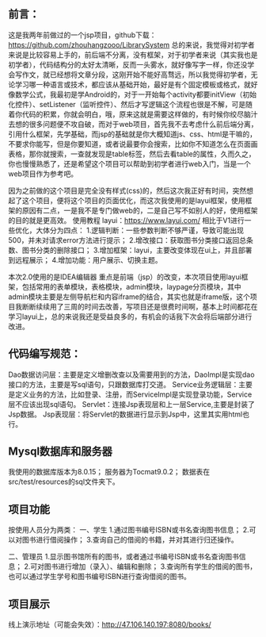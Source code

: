 ## 前言：
这是我两年前做过的一个jsp项目，github下载：https://github.com/zhouhangzooo/LibrarySystem
总的来说，我觉得对初学者来说是比较容易上手的，前后端不分离，没有框架，对于初学者来说（其实我也是初学者），代码结构分的太好太清晰，反而一头雾水，就好像写字一样，你还没学会写作文，就已经想将文章分段，这刚开始不能好高骛远，所以我觉得初学者，无论学习哪一种语言或技术，都应该从基础开始，最好是有个固定模板或格式，就好像数学公式，我最初是学Android的，对于一开始每个activity都要initView（初始化控件）、setListener（监听控件）、然后才写逻辑这个流程也很是不解，可是随着你代码的积累，你就会明白，哦，原来这就是需要这样做的，有时候你绞尽脑汁去想的很多问题便不攻自破，而对于web项目，首先我不去考虑什么前后端分离，引用什么框架，先学基础，而jsp的基础就是你大概知道js、css、html是干嘛的，不要求你能写，但是你要知道，或者说最要你会搜索，比如你不知道怎么在页面画表格，那你就搜索，一查就发现是table标签，然后去看table的属性，久而久之，你也慢慢熟悉了，还是希望这个项目可以帮助到初学者进行web入门，当是一个web项目作为参考吧。

因为之前做的这个项目是完全没有样式(css)的，然后这次我正好有时间，突然想起了这个项目，便将这个项目的页面优化，而这次我使用的是layui框架，使用框架的原因有二点，一是我不是专门做web的，二是自己写不如别人的好，使用框架的目的就是更高效。
使用教程 layui：https://www.layui.com/
相比于V1进行一些优化，大体分为四点：
1.逻辑判断：一些参数判断不够严谨，导致可能出现500，并未对请求error方法进行提示；
2.增改接口：获取图书分类接口返回总条数、图书分类的删除接口；
3.增加框架：layui，主要改变体现在ui上，并且部署到远程展示；
4.增加功能：用户展示、切换主题。

本次2.0使用的是IDEA编辑器
重点是前端（jsp）的改变，本次项目使用layui框架，包括常用的表单模块，表格模块，admin模块，laypage分页模块，其中admin模块主要是左侧导航栏和内容iframe的结合，其实也就是iframe版，这个项目我断断续续用了三周的时间去改善，写项目还是很费时间啊，基本上时间都花在学习layui上，总的来说我还是受益良多的，有机会的话我下次会将后端部分进行改进。

## 代码编写规范：
Dao数据访问层：主要是定义增删改查以及需要用到的方法，DaoImpl是实现dao接口的方法，主要是写sql语句，只跟数据库打交道。
Service业务逻辑层：主要是定义业务的方法，比如登录、注册，而ServiceImpl是实现登录功能，Service层不应该出现sql语句。
Servlet：连接Jsp表现层和上一层Service,主要是封装了Jsp数据。
Jsp表现层：将Servlet的数据进行显示到Jsp中，这里其实用html也行。

## Mysql数据库和服务器
我使用的数据库版本为8.0.15；
服务器为Tocmat9.0.2；
数据表在src/test/resources的sql文件夹下。

## 项目功能
按使用人员分为两类：
一、学生
1.通过图书编号ISBN或书名查询图书信息；
2.可以对图书进行借阅操作；
3.查询自己的借阅的书籍，并对其进行归还操作。

二、管理员
1.显示图书馆所有的图书，或者通过书编号ISBN或书名查询图书信息；
2.可对图书进行增加（录入）、编辑和删除；
3.查询所有学生的借阅的图书，也可以通过学生学号和图书编号ISBN进行查询借阅的图书。

## 项目展示
线上演示地址（可能会失效）：http://47.106.140.197:8080/books/
